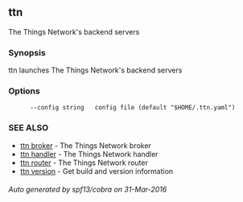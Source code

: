 ## ttn

The Things Network's backend servers

### Synopsis


ttn launches The Things Network's backend servers

### Options

```
      --config string   config file (default "$HOME/.ttn.yaml")
```

### SEE ALSO
* [ttn broker](ttn_broker)	 - The Things Network broker
* [ttn handler](ttn_handler)	 - The Things Network handler
* [ttn router](ttn_router)	 - The Things Network router
* [ttn version](ttn_version)	 - Get build and version information

###### Auto generated by spf13/cobra on 31-Mar-2016
